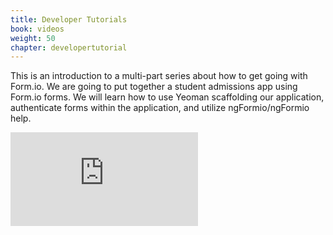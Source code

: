 ```yaml
---
title: Developer Tutorials
book: videos
weight: 50
chapter: developertutorial
---
```

 This is an introduction to a multi-part series about how to get going with Form.io. We are going to put together a student admissions app using Form.io forms. We will learn how to use Yeoman scaffolding our application, authenticate forms within the application, and utilize ngFormio/ngFormio help. 
 
 <div class="embed-responsive embed-responsive-16by9">
  <iframe class="embed-responsive-item" src="https://www.youtube.com/embed/Ilp5FQGt2LA?rel=0&amp;showinfo=0" frameborder="0" allowfullscreen></iframe>
</div>
